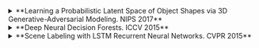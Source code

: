 <details><summary>**Learning a Probabilistic Latent Space of Object Shapes via 3D Generative-Adversarial Modeling. NIPS 2017**</summary><p>
# Learning a Probabilistic Latent Space of Object Shapes via 3D Generative-Adversarial Modeling. NIPS 2017

[Access link](http://3dgan.csail.mit.edu/)

**Other related resource not presented**
- Fundamental paper on GAN [Access link] (https://arxiv.org/pdf/1406.2661v1.pdf)
- you tube video of From Facebook AI research - Soumith Chintala - Adversarial Networks [Access link](https://www.youtube.com/watch?v=QPkb5VcgXAM&t=257s)

*Presented by Pooran Singh Negi*

**Summary:** Papers propose **3D- Generative Adversial Network(3D-GAN)**
for 3D object creation (using sample from a probablistic space) and
classification task. This latent space can also be inferred as shown in 2D image to 3D image generation( **3D-VAE-GAN section**). A VAE is used along with
3D-VAN for this setup. Proposed method shows state of the art and above
performance against supervised and unsupervied method. Another interesting
work done in paper is showing latent space arithmetics where objects can
be manipulated in latent space to build new novel and realistic objects.
This is simialr to word to vector of  Mikolov but is more impressive
as manipuation is done in latent space not the actual learned representation space.

- **Main architecture**

credit:: All the figure realted to this papers are from ppt and paper from
Jiajun Wu*, Chengkai Zhang*, Tianfan Xue, William T. Freeman, and Joshua B. Tenenbaum

Network: 
![alt text](./papers_figures/figures_2017/3d_gan_main_figure.jpeg "3D-GAN architecture")

- Loss functions
  + 3D-GAN
  ![alt text](./papers_figures/figures_2017/3d_gan_loss_fn.jpeg "3D-GAN loss function")
  + 3D-VAE-GAN
  ![alt text](./papers_figures/figures_2017/3d_vae_gan_loss_fn.jpeg "3D-VAE-GAN loss function")

</p></details>


<details><summary>**Deep Neural Decision Forests. ICCV 2015**</summary><p>

# Deep Neural Decision Forests. ICCV 2015
[Access link](http://www.cv-foundation.org/openaccess/content_iccv_2015/papers/Kontschieder_Deep_Neural_Decision_ICCV_2015_paper.pdf)

[Slides](http://www.robots.ox.ac.uk/~tvg/publications/talks/deepNeuralDecisionForests.pdf)

*Presented by Ali Mollahosseini*

**Summary:** 
This paper proposes a Deep Neural Decision Forests
that unifies classification trees with the representation
learning functionality known from deep convolutional
networks, by training them in an end-to-end manner. 
Experimental result on benchmark machine
learning datasets like MNIST and ImageNet shows superior results when compared to state-of-the-art
deep models. Top5-Errors of only 7.84%/6.38% on ImageNet validation data when integrating
our forests in a single-crop, single/seven model
GoogLeNet architecture, respectively. Thus, even without
any form of training data set augmentation we are improving
on the 6.67% error obtained by the best GoogLeNet architecture
(7 models, 144 crops)

Random forests  has been empirically
demonstrated to outperform most state-of-the-art
learners when it comes to handling high dimensional data
problems, they are inherently able to deal with multiclass
problems, are easily distributable on parallel hardware
architectures while being considered to be close to an ideal
learner

[Slides on Random Forest](http://www.cs.ubc.ca/~nando/540-2013/lectures/l9.pdf)

[Video on Random Forest](https://www.youtube.com/watch?v=3kYujfDgmNk)


Deep learning approaches is can learn feature representations together with
their classifiers. This paper introduces  a stochastic, differentiable, and therefore backpropagation
compatible version of decision trees, guiding
the representation learning in lower layers of deep convolutional
networks.

![alt text](./papers_figures/figures_2017/Decision_Trees_with_Stochastic_Routing.jpg "Decision Trees with Stochastic Routing")

![alt text](./papers_figures/figures_2017/Learning_Trees_by_Back_Propagation.jpg "Learning Trees by Back-Propagation")
![alt text](./papers_figures/figures_2017/Learning_Trees_by_Back_Propagation2.jpg)


![alt text](./papers_figures/figures_2017/Learning_forests.jpg "Learning forests")
</p></details>

<details><summary>**Scene Labeling with LSTM Recurrent Neural Networks. CVPR 2015**</summary><p>
# Scene Labeling with LSTM Recurrent Neural Networks. CVPR 2015
[Access Link](http://www.cv-foundation.org/openaccess/content_cvpr_2015/papers/Byeon_Scene_Labeling_With_2015_CVPR_paper.pdf)

Presented by *Behzad Hasani*

**Summary:**

This paper addresses the problem of pixel-level segmentation and classification of scene images with an entirelym learning-based approach using Long Short Term Memory (LSTM) recurrent neural networks, which are commonly used for sequence classification. They investigate two-dimensional (2D) LSTM networks for natural scene images taking into account the complex spatial dependencies of labels. Prior methods generally have required separate classification and image segmentation stages and/or pre- and post-processing. In this approach, classification, segmentation, and context integration are all carried out by 2D LSTM networks, allowing texture and spatial model parameters to be learned within a single model. The networks efficiently capture local and global contextual information over raw RGB values and adapt well for complex scene images. This approach, which has a much lower computational complexity than prior methods, achieved state-ofthe- art performance over the Stanford Background and the SIFT Flow datasets. In fact, if no pre- or post-processing is applied, LSTM networks outperform other state-of-the-art approaches. Hence, only with a **single-core** CPU, the running time of our approach is equivalent or better than the compared state-of-the-art approaches which use a GPU. Finally, the networks’ ability to visualize feature maps from each layer supports the hypothesis that LSTM networks are overall suited for image processing tasks.

[What is LSTM?](http://colah.github.io/posts/2015-08-Understanding-LSTMs/)

**Proposed Network Architecture:**

![alt text](./papers_figures/figures_2017/Network_Behzad.jpg "Network Architecture")

**Results:**

![alt text](./papers_figures/figures_2017/Results1_Behzad.jpg "Results on Stanford Background dataset")

![alt text](./papers_figures/figures_2017/Results2_Behzad.jpg "Results on SIFT Flow dataset")

**Examples:**

![alt text](./papers_figures/figures_2017/examples_Behzad.jpg "Sample Images")
